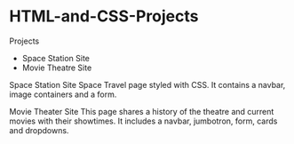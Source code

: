 # HTML-and-CSS-Projects

Projects
- Space Station Site
- Movie Theatre Site

Space Station Site
Space Travel page styled with CSS. It contains a navbar, image containers and a form.

Movie Theater Site
This page shares a history of the theatre and current movies with their showtimes. It includes a navbar, jumbotron, form, cards and dropdowns. 


